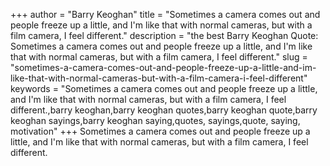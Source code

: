 +++
author = "Barry Keoghan"
title = "Sometimes a camera comes out and people freeze up a little, and I'm like that with normal cameras, but with a film camera, I feel different."
description = "the best Barry Keoghan Quote: Sometimes a camera comes out and people freeze up a little, and I'm like that with normal cameras, but with a film camera, I feel different."
slug = "sometimes-a-camera-comes-out-and-people-freeze-up-a-little-and-im-like-that-with-normal-cameras-but-with-a-film-camera-i-feel-different"
keywords = "Sometimes a camera comes out and people freeze up a little, and I'm like that with normal cameras, but with a film camera, I feel different.,barry keoghan,barry keoghan quotes,barry keoghan quote,barry keoghan sayings,barry keoghan saying,quotes, sayings,quote, saying, motivation"
+++
Sometimes a camera comes out and people freeze up a little, and I'm like that with normal cameras, but with a film camera, I feel different.
